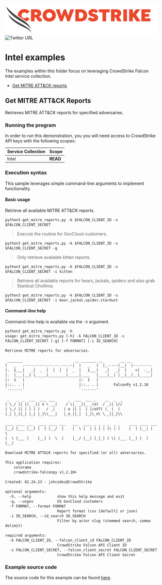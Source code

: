 ![CrowdStrike Falcon](https://raw.githubusercontent.com/CrowdStrike/falconpy/main/docs/asset/cs-logo.png)
![Twitter URL](https://img.shields.io/twitter/url?label=Follow%20%40CrowdStrike&style=social&url=https%3A%2F%2Ftwitter.com%2FCrowdStrike)

# Intel examples
The examples within this folder focus on leveraging CrowdStrike Falcon Intel service collection.

- [Get MITRE ATT&CK reports](#get-mitre-attck-reports)

## Get MITRE ATT&CK Reports
Retrieves MITRE ATT&CK reports for specified adversaries.

### Running the program
In order to run this demonstration, you you will need access to CrowdStrike API keys with the following scopes:

| Service Collection | Scope |
| :---- | :---- |
| Intel | __READ__ |

### Execution syntax
This sample leverages simple command-line arguments to implement functionality.

#### Basic usage
Retrieve all available MITRE ATT&CK reports.

```shell
python3 get_mitre_reports.py -k $FALCON_CLIENT_ID -s $FALCON_CLIENT_SECRET
```

> Execute the routine for GovCloud customers.

```shell
python3 get_mitre_reports.py -k $FALCON_CLIENT_ID -s $FALCON_CLIENT_SECRET -g
```

> Only retrieve available kitten reports.

```shell
python3 get_mitre_reports.py -k $FALCON_CLIENT_ID -s $FALCON_CLIENT_SECRET -i kitten
```

> Retrieve all available reports for bears, jackals, spiders and also grab Stardust Chollima.

```shell
python3 get_mitre_reports.py -k $FALCON_CLIENT_ID -s $FALCON_CLIENT_SECRET -i bear,jackal,spider,stardust
```

#### Command-line help
Command-line help is available via the `-h` argument.

```shell
python3 get_mitre_reports.py -h
usage: get_mitre_reports.py [-h] -k FALCON_CLIENT_ID -s FALCON_CLIENT_SECRET [-g] [-f FORMAT] [-i ID_SEARCH]

Retrieve MITRE reports for adversaries.

 _______                        __ _______ __        __ __
|   _   .----.-----.--.--.--.--|  |   _   |  |_.----|__|  |--.-----.
|.  1___|   _|  _  |  |  |  |  _  |   1___|   _|   _|  |    <|  -__|
|.  |___|__| |_____|________|_____|____   |____|__| |__|__|__|_____|
|:  1   |                         |:  1   |
|::.. . |                         |::.. . |       FalconPy v1.2.10
`-------'                         `-------'

 _   _  _  ___  ___ ___      _  ___  ___ _    __  _  _
| \_/ || ||_ _|| o \ __|    / \|_ _||_ _(o)  / _|| |//
| \_/ || | | | |   / _|    | o || |  | |/oV7( (_ |  (
|_| |_||_| |_| |_|\\___|   |_n_||_|  |_|\_n\ \__||_|\\

____ ____ ___  ____ ____ ___   ___  ____ _ _ _ _  _ _    ____ ____ ___
|__/ |___ |__] |  | |__/  |    |  \ |  | | | | |\ | |    |  | |__| |  \
|  \ |___ |    |__| |  \  |    |__/ |__| |_|_| | \| |___ |__| |  | |__/

Download MITRE ATT&CK reports for specified (or all) adversaries.

This application requires:
    colorama
    crowdstrike-falconpy v1.2.10+

Created: 02.24.23 - jshcodes@CrowdStrike

optional arguments:
  -h, --help            show this help message and exit
  -g, --usgov           US GovCloud customers
  -f FORMAT, --format FORMAT
                        Report format (csv [default] or json)
  -i ID_SEARCH, --id_search ID_SEARCH
                        Filter by actor slug (stemmed search, comma delimit)

required arguments:
  -k FALCON_CLIENT_ID, --falcon_client_id FALCON_CLIENT_ID
                        CrowdStrike Falcon API Client ID
  -s FALCON_CLIENT_SECRET, --falcon_client_secret FALCON_CLIENT_SECRET
                        CrowdStrike Falcon API Client Secret
```

### Example source code
The source code for this example can be found [here](get_mitre_reports.py).
